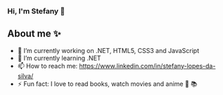 ### Hi, I'm Stefany 👋

## About me ✨

- 🔭 I’m currently working on .NET, HTML5, CSS3 and JavaScript
- 🌱 I’m currently learning .NET
- 📫 How to reach me: https://www.linkedin.com/in/stefany-lopes-da-silva/
- ⚡ Fun fact: I love to read books, watch movies and anime 🎥 📚 

